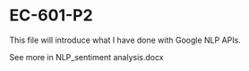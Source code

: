 # EC-601-P2
This file will introduce what I have done with Google NLP APIs.

See more in NLP_sentiment analysis.docx
